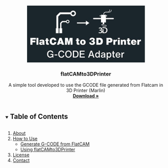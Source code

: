 

<!-- ReadMe File Credit: https://github.com/othneildrew/Best-README-Template -->
<p align="center">
  <a href="">
    <img src="files/logo_en.jpg" alt="Logo">
  </a>

  <h3 align="center">flatCAMto3DPrinter</h3>

  <p align="center">
     A simple tool developed to use the GCODE file generated from Flatcam in 3D Printer (Marlin)
    <br />
    <a href=""><strong>Download »</strong></a>
    <br />
  </p>
</p>

<details open="open">
  <summary><h2 style="display: inline-block">Table of Contents</h2></summary>
  <ol>
    <li>
      <a href="#about">About</a>
    </li>
    <li>
      <a href="#how-to-use">How to Use</a>
      <ul>
        <li><a href="#generate-gcode-from-flatcam">Generate G-CODE from FlatCAM</a></li>
        <li><a href="#use-flatcamto3dprinter">Using flatCAMto3DPrinter</a></li>
      </ul>
    </li>
    <li><a href="#license">License</a></li>
    <li><a href="#contact">Contact</a></li>
  </ol>
</details>
